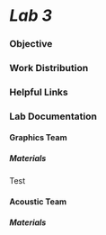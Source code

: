 # __*Lab 3*__

### Objective

### Work Distribution

### Helpful Links

### Lab Documentation

#### Graphics Team

##### Materials
Test

#### Acoustic Team

##### Materials
